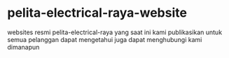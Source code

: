 # pelita-electrical-raya-website
websites resmi pelita-electrical-raya yang saat ini kami publikasikan untuk semua pelanggan dapat mengetahui juga dapat menghubungi kami dimanapun
